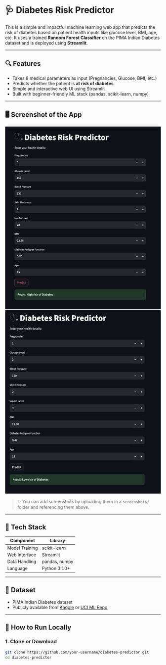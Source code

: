 # 🩺 Diabetes Risk Predictor

This is a simple and impactful machine learning web app that predicts the risk of diabetes based on patient health inputs like glucose level, BMI, age, etc. It uses a trained **Random Forest Classifier** on the PIMA Indian Diabetes dataset and is deployed using **Streamlit**.

---

## 🔍 Features

- Takes 8 medical parameters as input (Pregnancies, Glucose, BMI, etc.)
- Predicts whether the patient is **at risk of diabetes**
- Simple and interactive web UI using Streamlit
- Built with beginner-friendly ML stack (pandas, scikit-learn, numpy)

---

## 🖥️ Screenshot of the App

<img src="screenshots/output1.png" width="600" alt="App Interface Screenshot" />

<img src="screenshots/output2.png" width="600" alt="Prediction Result Screenshot" />

> ✨ You can add screenshots by uploading them in a `screenshots/` folder and referencing them above.

---

## 🧠 Tech Stack

| Component       | Library        |
|----------------|----------------|
| Model Training | scikit-learn   |
| Web Interface  | Streamlit      |
| Data Handling  | pandas, numpy  |
| Language       | Python 3.10+   |

---

## 🧪 Dataset

- PIMA Indian Diabetes dataset  
- Publicly available from [Kaggle](https://www.kaggle.com/datasets/uciml/pima-indians-diabetes-database) or [UCI ML Repo](https://archive.ics.uci.edu/ml/datasets/pima+indians+diabetes)

---

## 🚀 How to Run Locally

### 1. Clone or Download

```bash
git clone https://github.com/your-username/diabetes-predictor.git
cd diabetes-predictor
